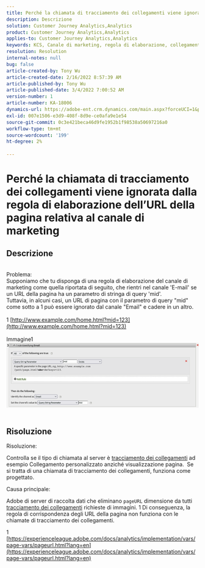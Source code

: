 ```yaml
---
title: Perché la chiamata di tracciamento dei collegamenti viene ignorata dalla regola di elaborazione dell’URL della pagina relativa al canale di marketing
description: Descrizione
solution: Customer Journey Analytics,Analytics
product: Customer Journey Analytics,Analytics
applies-to: Customer Journey Analytics,Analytics
keywords: KCS, Canale di marketing, regola di elaborazione, collegamento personalizzato
resolution: Resolution
internal-notes: null
bug: false
article-created-by: Tony Wu
article-created-date: 2/16/2022 8:57:39 AM
article-published-by: Tony Wu
article-published-date: 3/4/2022 7:00:52 AM
version-number: 1
article-number: KA-18006
dynamics-url: https://adobe-ent.crm.dynamics.com/main.aspx?forceUCI=1&pagetype=entityrecord&etn=knowledgearticle&id=ef031979-068f-ec11-b400-00224804afa7
exl-id: 007e1506-e3d9-408f-8d9e-ce0afa9e1e54
source-git-commit: 0c3e421beca46d9fe1952b1f98538a50697216a0
workflow-type: tm+mt
source-wordcount: '199'
ht-degree: 2%

---
```


# Perché la chiamata di tracciamento dei collegamenti viene ignorata dalla regola di elaborazione dell’URL della pagina relativa al canale di marketing

## Descrizione

 
<br>Problema:
<br>Supponiamo che tu disponga di una regola di elaborazione del canale di marketing come quella riportata di seguito, che rientri nel canale &#39;E-mail&#39; se un URL della pagina ha un parametro di stringa di query &#39;mid&#39;.
<br>Tuttavia, in alcuni casi, un URL di pagina con il parametro di query &quot;mid&quot; come sotto a 1 può essere ignorato dal canale &quot;Email&quot; e cadere in un altro.
<br> 
<br>1 [http://www.example.com/home.html?mid=123](http://www.example.com/home.html?mid=123)
<br> 
<br>Immagine1
<br>![](assets/___0a52cf71-078f-ec11-b400-00224804afa7___.png)
<br> 

## Risoluzione




Risoluzione:

Controlla se il tipo di chiamata al server è [tracciamento dei collegamenti](https://experienceleague.adobe.com/docs/analytics/implementation/vars/functions/tl-method.html?lang=en) ad esempio Collegamento personalizzato anziché visualizzazione pagina.  Se si tratta di una chiamata di tracciamento dei collegamenti, funziona come progettato.



Causa principale:

Adobe di server di raccolta dati che eliminano `pageURL` dimensione da tutti [tracciamento dei collegamenti](https://experienceleague.adobe.com/docs/analytics/implementation/vars/functions/tl-method.html?lang=en) richieste di immagini. 1 Di conseguenza, la regola di corrispondenza degli URL della pagina non funziona con le chiamate di tracciamento dei collegamenti.

1 [https://experienceleague.adobe.com/docs/analytics/implementation/vars/page-vars/pageurl.html?lang=en](https://experienceleague.adobe.com/docs/analytics/implementation/vars/page-vars/pageurl.html?lang=en)

